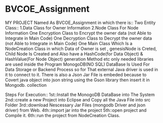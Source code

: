 # BVCOE_Assignment
MY PROJECT Named As BVCOE_Assignment in which there is::
Two Entity Class:: 1.Data Class for Owner Information 2.Node Class For Node Information
One Encryption Class to Encrypt the owner data (not Able to Integrate in Main Code)
One Decryption Class to Decrypt the owner data (not Able to Integrate in Main Code)
One Main Class Which Is a NodeCreation Class in which Data of Owner is set , genesisNode is Creted, Child Node Is Created and Also have a HashCode(for Data Object) & HashValue(For Node Object) generation Method etc
only needed libraries are used inside the Program
MonogoDB(NO SQL) DataBase Is Used For Data Storage or Backend Process so for That external Java driver is used in it to connect to it.
There is also a Json Jar File is embeded because to Covert java object into json string using the Gson library then insert it in Mongodb. collection


Steps For Execution::
1st::Install the MonogoDB DataBase into The System
2nd::create a new Project into Eclipse and Copy all the Java File into src Folder
3rd::download Nescessary Jar Files (mongodb Driver and json driver) from Web.
4th::import jar into the project
5th::open project and Compile it.
6th::run the project from NodeCreation Class.
